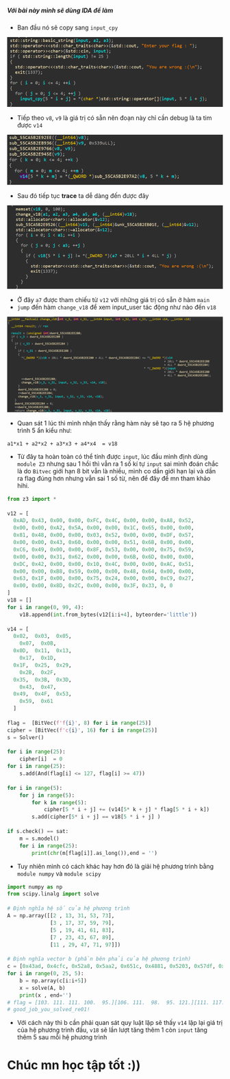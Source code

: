 ##### Với bài này mình sẽ dùng IDA để làm
- Ban đầu nó sẽ copy sang `input_cpy` 

![pic1](Image/pic1.png)
- Tiếp theo `v8`, `v9` là giá trị có sẵn nên đoạn này chỉ cần debug là ta tim được `v14`

![pic2](Image/pic2.png)
- Sau đó tiếp tục **trace** ta dễ dàng đến được đây 

![pic3](Image/pic3.png)
- Ở đây `a7` được tham chiếu từ `v12` với những giá trị có sẵn ở hàm `main`
- `jump` đến hàm `change_v18` để xem input_user tác động như nào đến `v18`

![pic4](Image/pic4.png)
- Quan sát 1 lúc thì mình nhận thấy rằng hàm này sẽ tạo ra 5 hệ phương trình 5 ẩn kiểu như:
```
a1*x1 + a2*x2 + a3*x3 + a4*x4  = v18
```
- Từ đây ta hoàn toàn có thể tính được `input`, lúc đầu mình định dùng `module Z3` nhưng sau 1 hồi thì vẫn ra 1 số kí tự `input` sai mình đoán chắc là do `Bitvec` giới hạn 8 bit vẫn là nhiều, mình co dần giới hạn lại và dần ra flag đúng hơn nhưng vẫn sai 1 số từ, nên để đây để mn tham khảo hihi.
```python
from z3 import *

v12 = [
  0xAD, 0x43, 0x00, 0x00, 0xFC, 0x4C, 0x00, 0x00, 0xA8, 0x52, 
  0x00, 0x00, 0xA2, 0x5A, 0x00, 0x00, 0x1C, 0x65, 0x00, 0x00, 
  0x81, 0x48, 0x00, 0x00, 0x03, 0x52, 0x00, 0x00, 0xDF, 0x57, 
  0x00, 0x00, 0x43, 0x60, 0x00, 0x00, 0x51, 0x6B, 0x00, 0x00, 
  0xC6, 0x49, 0x00, 0x00, 0x8F, 0x53, 0x00, 0x00, 0x75, 0x59, 
  0x00, 0x00, 0x31, 0x62, 0x00, 0x00, 0x6B, 0x6D, 0x00, 0x00, 
  0xDC, 0x42, 0x00, 0x00, 0x10, 0x4C, 0x00, 0x00, 0xAC, 0x51, 
  0x00, 0x00, 0xB8, 0x59, 0x00, 0x00, 0x48, 0x64, 0x00, 0x00, 
  0x63, 0x1F, 0x00, 0x00, 0x75, 0x24, 0x00, 0x00, 0xC9, 0x27, 
  0x00, 0x00, 0x8D, 0x2C, 0x00, 0x00, 0x3F, 0x33, 0, 0
]
v18 = []
for i in range(0, 99, 4):
    v18.append(int.from_bytes(v12[i:i+4], byteorder='little'))

v14 = [
  0x02,  0x03,  0x05,  
    0x07,  0x0B,  
  0x0D,  0x11,  0x13,  
    0x17,  0x1D,  
  0x1F,  0x25,  0x29,  
    0x2B,  0x2F,  
  0x35,  0x3B,  0x3D,  
    0x43,  0x47,  
  0x49,  0x4F,  0x53,  
    0x59,  0x61
  ]

flag =  [BitVec(f'f{i}', 8) for i in range(25)]
cipher = [BitVec(f'c{i}', 16) for i in range(25)]
s = Solver()

for i in range(25):
    cipher[i]  = 0
for i in range(25):
    s.add(And(flag[i] <= 127, flag[i] >= 47))

for i in range(5):
    for j in range(5):
        for k in range(5):
            cipher[5 * i + j] += (v14[5* k + j] * flag[5 * i + k]) 
        s.add(cipher[5* i + j] == v18[5 * i + j] )

if s.check() == sat:
    m = s.model()
    for i in range(25):
        print(chr(m[flag[i]].as_long()),end = '')
``` 
- Tuy nhiên mình có cách khác hay hơn đó là giải hệ phương trình bằng `module numpy` và `module scipy`
```python
import numpy as np
from scipy.linalg import solve

# Định nghĩa hệ số của hệ phương trình
A = np.array([[2 , 13, 31, 53, 73],
              [3 , 17, 37, 59, 79],
              [5 , 19, 41, 61, 83],
              [7 , 23, 43, 67, 89],
              [11 , 29, 47, 71, 97]])

# Định nghĩa vector b (phần bên phải của hệ phương trình)
c = [0x43ad, 0x4cfc, 0x52a8, 0x5aa2, 0x651c, 0x4881, 0x5203, 0x57df, 0x6043, 0x6b51, 0x49c6, 0x538f, 0x5975, 0x6231, 0x6d6b, 0x42dc, 0x4c10, 0x51ac, 0x59b8, 0x6448, 0x1f63, 0x2475, 0x27c9, 0x2c8d, 0x333f]
for i in range(0, 25, 5):
    b = np.array(c[i:i+5])
    x = solve(A, b)
    print(x , end='')
# flag = [103. 111. 111. 100.  95.][106. 111.  98.  95. 121.][111. 117.  95. 115. 111.][108. 118. 101. 100.  95.][114. 101.  48.  49.  33.]
# good_job_you_solved_re01!
```
- Với cách này thì b cần phải quan sát quy luật lặp sẽ thấy `v14` lặp lại giá trị của hệ phương trình đầu, `v18` sẽ lần lượt tăng thêm 1 còn `input` tăng thêm 5 sau mỗi hệ phương trình 
# Chúc mn học tập tốt :))

